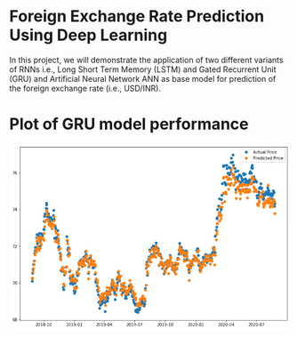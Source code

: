 # Foreign Exchange Rate Prediction Using Deep Learning

In this project, we will demonstrate the application of two different variants of RNNs i.e., Long Short Term Memory (LSTM) and Gated Recurrent Unit (GRU) and Artificial Neural Network ANN as base model for prediction of the foreign exchange rate (i.e., USD/INR). 

# Plot of GRU model performance

![MSA](images/final_plot.PNG)

